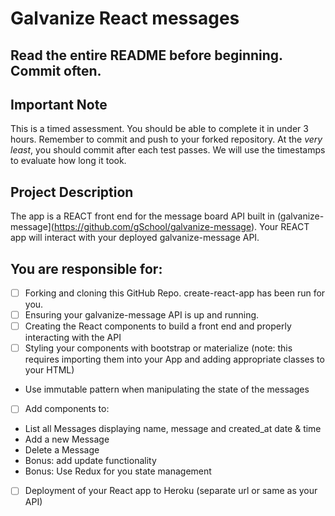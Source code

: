 # Galvanize React messages

## Read the entire README before beginning. Commit often.

## Important Note

This is a timed assessment.  You should be able to complete it in under 3 hours.  Remember to commit and push to your forked repository. At the _very least_, you should commit after each test passes. We will use the timestamps to evaluate how long it took.

## Project Description

The app is a REACT front end for the message board API built in (galvanize-message](https://github.com/gSchool/galvanize-message).  Your REACT app will interact with your deployed galvanize-message API.

## You are responsible for:

- [ ] Forking and cloning this GitHub Repo.  create-react-app has been run for you.
- [ ] Ensuring your galvanize-message API is up and running.
- [ ] Creating the React components to build a front end and properly interacting with the API
- [ ] Styling your components with bootstrap or materialize (note: this requires importing them into your App and adding appropriate classes to your HTML)
- Use immutable pattern when manipulating the state of the messages
- [ ] Add components to:
+ List all Messages displaying name, message and created_at date & time
+ Add a new Message
+ Delete a Message
+ Bonus: add update functionality
+ Bonus: Use Redux for you state management
- [ ] Deployment of your React app to Heroku (separate url or same as your API)
